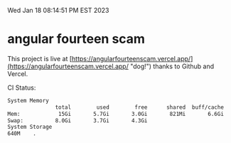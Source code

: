 Wed Jan 18 08:14:51 PM EST 2023

# angular fourteen scam


This project is live at [https://angularfourteenscam.vercel.app/](https://angularfourteenscam.vercel.app/ "dog!") thanks to Github and Vercel.

CI Status: 

```bash
System Memory
               total        used        free      shared  buff/cache   available
Mem:            15Gi       5.7Gi       3.0Gi       821Mi       6.6Gi       8.4Gi
Swap:          8.0Gi       3.7Gi       4.3Gi
System Storage
640M	.
```
```bash
